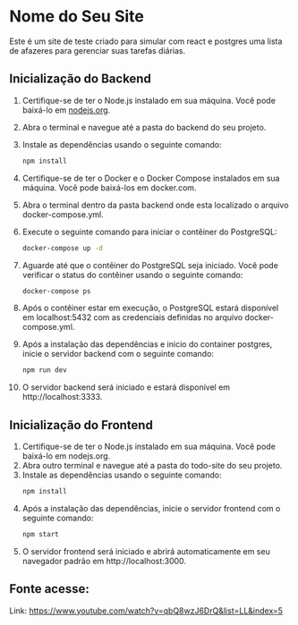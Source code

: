 # Nome do Seu Site

Este é um site de teste criado para simular com react e postgres uma lista de afazeres para gerenciar suas tarefas diárias.

## Inicialização do Backend

1. Certifique-se de ter o Node.js instalado em sua máquina. Você pode baixá-lo em [nodejs.org](https://nodejs.org/).
2. Abra o terminal e navegue até a pasta do backend do seu projeto.
3. Instale as dependências usando o seguinte comando:
   ```bash
   npm install
   ```
4. Certifique-se de ter o Docker e o Docker Compose instalados em sua máquina. Você pode baixá-los em docker.com.
5. Abra o terminal dentro da pasta backend onde esta localizado o arquivo docker-compose.yml.
6. Execute o seguinte comando para iniciar o contêiner do PostgreSQL:
    ```bash
    docker-compose up -d
    ```
7. Aguarde até que o contêiner do PostgreSQL seja iniciado. Você pode verificar o status do contêiner usando o seguinte comando:
    ```bash
    docker-compose ps
    ```
8. Após o contêiner estar em execução, o PostgreSQL estará disponível em localhost:5432 com as credenciais definidas no arquivo docker-compose.yml.

9. Após a instalação das dependências e inicio do container postgres, inicie o servidor backend com o seguinte comando:
    ```bash
    npm run dev
    ```

10. O servidor backend será iniciado e estará disponível em http://localhost:3333.

## Inicialização do Frontend

1. Certifique-se de ter o Node.js instalado em sua máquina. Você pode baixá-lo em nodejs.org.
2. Abra outro terminal e navegue até a pasta do todo-site do seu projeto.
3. Instale as dependências usando o seguinte comando:
   ```bash
   npm install
   ```
4. Após a instalação das dependências, inicie o servidor frontend com o seguinte comando:
    ```bash
    npm start
    ```
5. O servidor frontend será iniciado e abrirá automaticamente em seu navegador padrão em http://localhost:3000.


## Fonte acesse:
 Link: https://www.youtube.com/watch?v=qbQ8wzJ6DrQ&list=LL&index=5